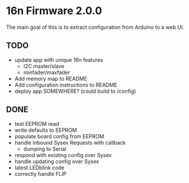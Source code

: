# 16n Firmware 2.0.0

The main goal of this is to extract configuration from Arduino to a web UI.

## TODO

* update app with unique 16n features
  * I2C master/slave
  * minfader/maxfader
* Add memory map to README
* Add configuration instructions to README
* deploy app SOMEWHERE? (could build to /config)

## DONE

* test EEPROM read
* write defaults to EEPROM
* populate board config from EEPROM
* handle inbound Sysex Requests with callback
  * dumping to Serial
* respond with existing config over Sysex
* handle updating config over Sysex
* latest LEDblink code
* correctly handle FLIP
